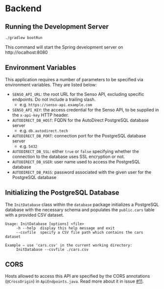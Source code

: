 # Backend

## Running the Development Server
```bash
./gradlew bootRun
```
This command will start the Spring development server on http://localhost:8080

## Environment Variables
This application requires a number of parameters to be specified via environment 
variables. They are listed below:
* `SENSO_API_URL`: the root URL for the Senso API, excluding specific endpoints. 
Do not include a trailing slash.
  * e.g. `https://senso-api.example.com`
* `SENSO_API_KEY`: the access credential for the Senso API, to be supplied in the
`x-api-key` HTTP header.
* `AUTODIRECT_DB_HOST`: FQDN for the AutoDirect PostgreSQL database server
  * e.g. `db.autodirect.tech`
* `AUTODIRECT_DB_PORT`: connection port for the PostgreSQL database server
  * e.g. `5432`
* `AUTODIRECT_DB_SSL`: either `true` or `false` specifying whether the connection
to the database uses SSL encryption or not.
* `AUTODIRECT_DB_USER`: user name used to access the PostgreSQL database
* `AUTODIRECT_DB_PASS`: password associated with the given user for the PostgreSQL database

## Initializing the PostgreSQL Database
The `InitDatabase` class within the `database` package initializes a PostgreSQL database
with the necessary schema and populates the `public.cars` table with a provided CSV dataset.
```
Usage: InitDatabase [options] <file> 
	 -h --help	display this help message and exit
	 --csvfile	specify a CSV file path which contains the cars dataset

Example — use 'cars.csv' in the current working directory:
	 InitDatabase --csvfile ./cars.csv
```

## CORS
Hosts allowed to access this API are specified by the CORS annotations (`@CrossOrigin`) in `ApiEndpoints.java`.
Read more about it in issue [#11](https://github.com/TLI-Group-1/Backend/issues/11).
